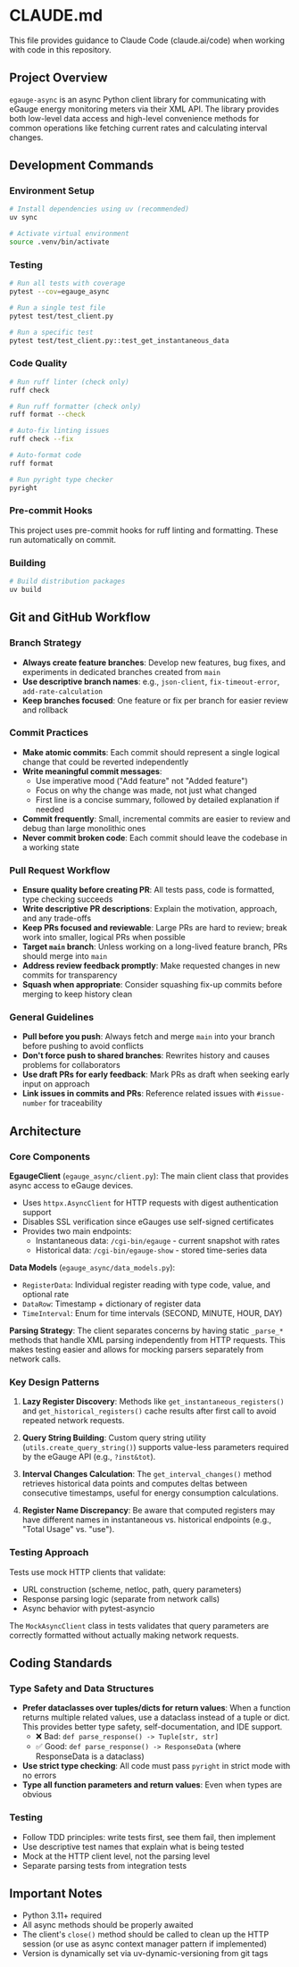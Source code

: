 # CLAUDE.md

This file provides guidance to Claude Code (claude.ai/code) when working with code in this repository.

## Project Overview

`egauge-async` is an async Python client library for communicating with eGauge energy monitoring meters via their XML API. The library provides both low-level data access and high-level convenience methods for common operations like fetching current rates and calculating interval changes.

## Development Commands

### Environment Setup
```bash
# Install dependencies using uv (recommended)
uv sync

# Activate virtual environment
source .venv/bin/activate
```

### Testing
```bash
# Run all tests with coverage
pytest --cov=egauge_async

# Run a single test file
pytest test/test_client.py

# Run a specific test
pytest test/test_client.py::test_get_instantaneous_data
```

### Code Quality
```bash
# Run ruff linter (check only)
ruff check

# Run ruff formatter (check only)
ruff format --check

# Auto-fix linting issues
ruff check --fix

# Auto-format code
ruff format

# Run pyright type checker
pyright
```

### Pre-commit Hooks
This project uses pre-commit hooks for ruff linting and formatting. These run automatically on commit.

### Building
```bash
# Build distribution packages
uv build
```

## Git and GitHub Workflow

### Branch Strategy

- **Always create feature branches**: Develop new features, bug fixes, and experiments in dedicated branches created from `main`
- **Use descriptive branch names**: e.g., `json-client`, `fix-timeout-error`, `add-rate-calculation`
- **Keep branches focused**: One feature or fix per branch for easier review and rollback

### Commit Practices

- **Make atomic commits**: Each commit should represent a single logical change that could be reverted independently
- **Write meaningful commit messages**:
  - Use imperative mood ("Add feature" not "Added feature")
  - Focus on why the change was made, not just what changed
  - First line is a concise summary, followed by detailed explanation if needed
- **Commit frequently**: Small, incremental commits are easier to review and debug than large monolithic ones
- **Never commit broken code**: Each commit should leave the codebase in a working state

### Pull Request Workflow

- **Ensure quality before creating PR**: All tests pass, code is formatted, type checking succeeds
- **Write descriptive PR descriptions**: Explain the motivation, approach, and any trade-offs
- **Keep PRs focused and reviewable**: Large PRs are hard to review; break work into smaller, logical PRs when possible
- **Target `main` branch**: Unless working on a long-lived feature branch, PRs should merge into `main`
- **Address review feedback promptly**: Make requested changes in new commits for transparency
- **Squash when appropriate**: Consider squashing fix-up commits before merging to keep history clean

### General Guidelines

- **Pull before you push**: Always fetch and merge `main` into your branch before pushing to avoid conflicts
- **Don't force push to shared branches**: Rewrites history and causes problems for collaborators
- **Use draft PRs for early feedback**: Mark PRs as draft when seeking early input on approach
- **Link issues in commits and PRs**: Reference related issues with `#issue-number` for traceability

## Architecture

### Core Components

**EgaugeClient** (`egauge_async/client.py`): The main client class that provides async access to eGauge devices.
- Uses `httpx.AsyncClient` for HTTP requests with digest authentication support
- Disables SSL verification since eGauges use self-signed certificates
- Provides two main endpoints:
  - Instantaneous data: `/cgi-bin/egauge` - current snapshot with rates
  - Historical data: `/cgi-bin/egauge-show` - stored time-series data

**Data Models** (`egauge_async/data_models.py`):
- `RegisterData`: Individual register reading with type code, value, and optional rate
- `DataRow`: Timestamp + dictionary of register data
- `TimeInterval`: Enum for time intervals (SECOND, MINUTE, HOUR, DAY)

**Parsing Strategy**: The client separates concerns by having static `_parse_*` methods that handle XML parsing independently from HTTP requests. This makes testing easier and allows for mocking parsers separately from network calls.

### Key Design Patterns

1. **Lazy Register Discovery**: Methods like `get_instantaneous_registers()` and `get_historical_registers()` cache results after first call to avoid repeated network requests.

2. **Query String Building**: Custom query string utility (`utils.create_query_string()`) supports value-less parameters required by the eGauge API (e.g., `?inst&tot`).

3. **Interval Changes Calculation**: The `get_interval_changes()` method retrieves historical data points and computes deltas between consecutive timestamps, useful for energy consumption calculations.

4. **Register Name Discrepancy**: Be aware that computed registers may have different names in instantaneous vs. historical endpoints (e.g., "Total Usage" vs. "use").

### Testing Approach

Tests use mock HTTP clients that validate:
- URL construction (scheme, netloc, path, query parameters)
- Response parsing logic (separate from network calls)
- Async behavior with pytest-asyncio

The `MockAsyncClient` class in tests validates that query parameters are correctly formatted without actually making network requests.

## Coding Standards

### Type Safety and Data Structures

- **Prefer dataclasses over tuples/dicts for return values**: When a function returns multiple related values, use a dataclass instead of a tuple or dict. This provides better type safety, self-documentation, and IDE support.
  - ❌ Bad: `def parse_response() -> Tuple[str, str]`
  - ✅ Good: `def parse_response() -> ResponseData` (where ResponseData is a dataclass)
- **Use strict type checking**: All code must pass `pyright` in strict mode with no errors
- **Type all function parameters and return values**: Even when types are obvious

### Testing

- Follow TDD principles: write tests first, see them fail, then implement
- Use descriptive test names that explain what is being tested
- Mock at the HTTP client level, not the parsing level
- Separate parsing tests from integration tests

## Important Notes

- Python 3.11+ required
- All async methods should be properly awaited
- The client's `close()` method should be called to clean up the HTTP session (or use as async context manager pattern if implemented)
- Version is dynamically set via uv-dynamic-versioning from git tags
